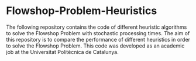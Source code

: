 # Flowshop-Problem-Heuristics
The following repository contains the code of different heuristic algorithms to solve the Flowshop Problem with stochastic processing times. The aim of this repository is to compare the performance of different heuristics in order to solve the Flowshop Problem. This code was developed as an academic job at the Universitat Politècnica de Catalunya.
